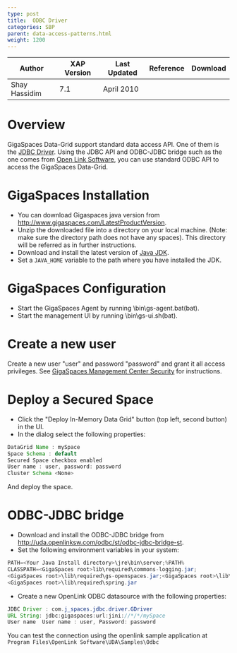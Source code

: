 ```yaml
---
type: post
title:  ODBC Driver
categories: SBP
parent: data-access-patterns.html
weight: 1200
---
```




|Author|XAP Version|Last Updated | Reference | Download |
|------|-----------|-------------|-----------|----------|
| Shay Hassidim| 7.1| April 2010|  |     |



# Overview
GigaSpaces Data-Grid support standard data access API. One of them is the [JDBC Driver]({{%latestjavaurl%}}/jdbc-driver.html). Using the JDBC API and ODBC-JDBC bridge such as the one comes from [Open Link Software](http://uda.openlinksw.com), you can use standard ODBC API to access the GigaSpaces Data-Grid.

# GigaSpaces Installation

- You can download Gigaspaces java version from http://www.gigaspaces.com/LatestProductVersion.
- Unzip the downloaded file into a directory on your local machine. (Note: make sure the directory path does not have any spaces). This directory will be referred as <GigaSpaces root> in further instructions.
- Download and install the latest version of [Java JDK](http://java.sun.com/javase/downloads/widget/jdk6.jsp).
- Set a `JAVA_HOME` variable to the path where you have installed the JDK.

# GigaSpaces Configuration

- Start the GigaSpaces Agent by running <GigaSpaces root>\bin\gs-agent.bat(bat).
- Start the management UI by running <GigaSpaces root>\bin\gs-ui.sh(bat).

# Create a new user
Create a new user "user" and password "password" and grant it all access privileges.
See [GigaSpaces Management Center Security]({{%latestadmurl%}}/gigaspaces-management-center-ui-security.html) for instructions.

# Deploy a Secured Space

- Click  the  "Deploy In-Memory Data Grid" button (top left, second button) in the UI.
- In the dialog  select the following properties:


```java
DataGrid Name : mySpace
Space Schema : default
Secured Space checkbox enabled
User name : user, password: password
Cluster Schema <None>
```

And deploy the space.

# ODBC-JDBC bridge

- Download and install the ODBC-JDBC bridge from http://uda.openlinksw.com/odbc/st/odbc-jdbc-bridge-st.
- Set the following environment variables in your system:


```java
PATH=<Your Java Install directory>\jre\bin\server;%PATH%
CLASSPATH=<GigaSpaces root>lib\required\commons-logging.jar;
<GigaSpaces root>\lib\required\gs-openspaces.jar;<GigaSpaces root>\lib\required\gs-runtime.jar;
<GigaSpaces root>\lib\required\spring.jar
```

- Create a new OpenLink ODBC datasource with the following properties:


```java
JDBC Driver : com.j_spaces.jdbc.driver.GDriver
URL String: jdbc:gigaspaces:url:jini://*/*/mySpace
User name  User name : user, Password: password
```

You can test the connection using the openlink sample application at `Program Files\OpenLink Software\UDA\Samples\Odbc`

